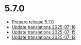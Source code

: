 # 5.7.0
- [Prepare release 5.7.0](https://github.com/shopware/SwagLanguagePack/commit/220abb0)
- [Update translations 2025-07-16](https://github.com/shopware/SwagLanguagePack/commit/a55cccb)
- [Update translations 2025-07-15](https://github.com/shopware/SwagLanguagePack/commit/d4a926b)
- [Update translations 2025-07-12](https://github.com/shopware/SwagLanguagePack/commit/bfcdb51)